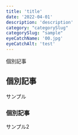 ```yaml
---
title: 'title'
date: '2022-04-01'
description: 'description'
category: "categorySlug"
categorySlug: "sample"
eyeCatchName: '00.jpg'
eyeCatchAlt: 'test'
---
```


個別記事

## 個別記事

サンプル

### 個別記事

サンプル2